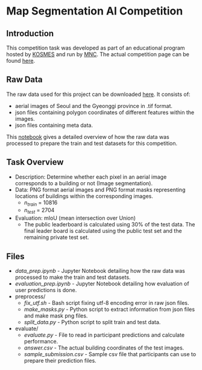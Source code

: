 # Map Segmentation AI Competition

## Introduction
This competition task was developed as part of an educational program hosted by [KOSMES](https://www.kosmes.or.kr/sbc/SH/MAP/SHMAP002M0.do) and run by [MNC](https://mnc.ai/). The actual competition page can be found [here](https://aiconnect.kr/competition/detail/220).

## Raw Data
The raw data used for this project can be downloaded [here](). It consists of:
* aerial images of Seoul and the Gyeonggi province in .tif format.
* json files containing polygon coordinates of different features within the images.
* json files containing meta data.

This [notebook]() gives a detailed overview of how the raw data was processed to prepare the train and test datasets for this competition.

## Task Overview
* Description: Determine whether each pixel in an aerial image corresponds to a building or not (Image segmentation).
* Data: PNG format aerial images and PNG format masks representing locations of buildings within the corresponding images.
  * $n_{train}$ = 10816
  * $n_{test}$ = 2704
* Evaluation: mIoU (mean intersection over Union)
  * The public leaderboard is calculated using 30% of the  test data. The final leader board is calculated using the public test set and the remaining private test set.
  
## Files
* *data_prep.ipynb* - Jupyter Notebook detailing how the raw data was processed to make the train and test datasets.
* *evaluation_prep.ipynb* - Jupyter Notebook detailing how evaluation of user predictions is done.
* preprocess/
  * *fix_utf.sh* - Bash script fixing utf-8 encoding error in raw json files.
  * *make_masks.py* - Python script to extract information from json files and make mask png files.
  * *split_data.py* - Python script to split train and test data.
* evaluate/
  * *evaluate.py* - File to read in participant predictions and calculate performance.
  * *answer.csv* - The actual building coordinates of the test images.
  * *sample_submission.csv* - Sample csv file that participants can use to prepare their prediction files.
